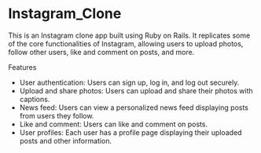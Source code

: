 # Instagram_Clone
This is an Instagram clone app built using Ruby on Rails. It replicates some of the core functionalities of Instagram, allowing users to upload photos, follow other users, like and comment on posts, and more.

Features
- User authentication: Users can sign up, log in, and log out securely.
- Upload and share photos: Users can upload and share their photos with captions.
- News feed: Users can view a personalized news feed displaying posts from users they follow.
- Like and comment: Users can like and comment on posts.
- User profiles: Each user has a profile page displaying their uploaded posts and other information.
